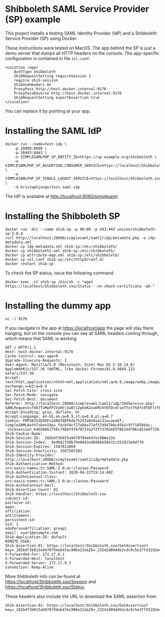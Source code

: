 Shibboleth SAML Service Provider (SP) example
===

This project installs a testing SAML Identity Provider (IdP) and a Shibboleth Service Provider (SP) using Docker.

These instructions were tested on MacOS. The app behind the SP is just a demo server that dumps all HTTP headers on the console. The app-specific configuration is contained in file `ssl.conf`:

    <Location /app>
        AuthType shibboleth
        ShibRequestSetting requireSession 1
        require shib-session
        ShibUseHeaders On
        ProxyPass http://host.docker.internal:9176
        ProxyPassReverse http://host.docker.internal:9176
        ShibRequestSetting exportAssertion true
    </Location>

You can replace it by pointing at your app.

# Installing the SAML IdP

    docker run --name=test-idp \
        -p 28080:8080 \
        -p 28443:8443 \
        -e SIMPLESAMLPHP_SP_ENTITY_ID=https://sp.example.org/shibboleth \
        -e SIMPLESAMLPHP_SP_ASSERTION_CONSUMER_SERVICE=https://localhost/Shibboleth.sso/SAML2/POST \
        -e SIMPLESAMLPHP_SP_SINGLE_LOGOUT_SERVICE=https://localhost/Shibboleth.sso/Logout \
        -d kristophjunge/test-saml-idp

The IdP is available at <http://localhost:8080/simplesaml>.

# Installing the Shibboleth SP

    docker run -dit --name shib-sp -p 80:80 -p 443:443 unicon/shibboleth-sp:3.0.4
    curl http://localhost:28080/simplesaml/saml2/idp/metadata.php -o idp-metadata.xml
    docker cp idp-metadata.xml shib-sp:/etc/shibboleth/
    docker cp shibboleth2.xml shib-sp:/etc/shibboleth/
    docker cp attribute-map.xml shib-sp:/etc/shibboleth/
    docker cp ssl.conf shib-sp:/etc/httpd/conf.d/
    docker restart shib-sp

To check the SP status, issue the following command:

    docker exec -it shib-sp /bin/sh -c "wget https://localhost/Shibboleth.sso/Status --no-check-certificate -qO-"

# Installing the dummy app

    nc -l 9176
    
If you navigate to the app at <https://localhost/app> the page will stay there hanging, but on the console
you can see all SAML headers coming through, which means that SAML is working:

    GET / HTTP/1.1
    Host: host.docker.internal:9176
    Cache-Control: max-age=0
    Upgrade-Insecure-Requests: 1
    User-Agent: Mozilla/5.0 (Macintosh; Intel Mac OS X 10_14_6) AppleWebKit/537.36 (KHTML, like Gecko) Chrome/81.0.4044.122 Safari/537.36
    Accept: text/html,application/xhtml+xml,application/xml;q=0.9,image/webp,image/apng,*/*;q=0.8,application/signed-exchange;v=b3;q=0.9
    Sec-Fetch-Site: cross-site
    Sec-Fetch-Mode: navigate
    Sec-Fetch-Dest: document
    Referer: http://localhost:28080/simplesaml/saml2/idp/SSOService.php?SAMLRequest=fVK7TsMwFP2VyHtj1w0lsZpKoR2oxKMihYEFOcmlseTYxtfh8fc0TUFlYfHi89ZdoOy0E0UfWvMAbz1giD47bVAcP3LSeyOsRIXCyA5QhFqUxe2N4DETzttga6tJVCCCD8qalTXYd%2BBL8O%2BqhseHm5y0ITgUlGpbS91aDLRsVVVZDaGNES0dBDnd3pc7Eq0PCZSRg9bIPCcKnrKUUVSd0zAEpMPDqWocLcv7k2nsWkeizTonLzLNUmCz6WuSgaxYxS5lkqQNv8jmkDRZcoAh9rAxGKQJOeGMswlLJpzvppngc5HMnkm0PfW8UqZRZv%2F%2FKNUIQnG9220nY6kn8HgsdACQ5WIILY7G%2Fmzs%2F2Xlz8Jk%2BbMnuhg%2B5TBFbP2e4u%2BoC3rmMNo5cXeQ3Ky3Vqv6Kyq0th8rDzJATqaELkfK30NYfgM%3D&RelayState=ss%3Amem%3A89b56d3926131e1df7fbff133de0639e8d27cfe04f76905709ce03dfb28699de
    Accept-Encoding: gzip, deflate, br
    Accept-Language: en-US,en;q=0.9,it;q=0.8,pl;q=0.7
    Cookie: PHPSESSIDIDP=2480f68fbde75255a8e9aa131acaea5f; SimpleSAMLAuthTokenIdp=_facbf4cf27abba77af57d947bbc45b2c9ff185bbac; _shibsession_64656661756c7468747470733a2f2f73702e6578616d706c652e6f72672f73686962626f6c657468=_102bdf3b015a9470794e647ec986e22e
    Shib-Cookie-Name: 
    Shib-Session-ID: _102bdf3b015a9470794e647ec986e22e
    Shib-Session-Index: _9ed042750b79e0843a989bbb56e31c352923e4d7f8
    Shib-Session-Expires: 1587611869
    Shib-Session-Inactivity: 1587587203
    Shib-Identity-Provider: http://localhost:28080/simplesaml/saml2/idp/metadata.php
    Shib-Authentication-Method: urn:oasis:names:tc:SAML:2.0:ac:classes:Password
    Shib-Authentication-Instant: 2020-04-22T19:14:49Z
    Shib-AuthnContext-Class: urn:oasis:names:tc:SAML:2.0:ac:classes:Password
    Shib-AuthnContext-Decl: 
    Shib-Assertion-Count: 01
    Shib-Handler: https://localhost/Shibboleth.sso
    subject-id: 
    pairwise-id: 
    eppn: 
    affiliation: 
    entitlement: 
    persistent-id: 
    uid: 1
    eduPersonAffiliation: group1
    email: user1@example.com
    Shib-Application-ID: default
    REMOTE_USER: 
    Shib-Assertion-01: https://localhost/Shibboleth.sso/GetAssertion?key=_102bdf3b015a9470794e647ec986e22e&ID=_23242d09d4b2cdc9c5e37fd32d2ed80e317cf657f7
    X-Forwarded-For: 172.17.0.1
    X-Forwarded-Host: localhost
    X-Forwarded-Server: 172.17.0.3
    Connection: Keep-Alive

More Shibboleth info can be found at <https://localhost/Shibboleth.sso/Session> and <https://localhost/Shibboleth.sso/Status>.

These headers also include the URL to download the SAML assertion from:

    Shib-Assertion-01: https://localhost/Shibboleth.sso/GetAssertion?key=_102bdf3b015a9470794e647ec986e22e&ID=_23242d09d4b2cdc9c5e37fd32d2ed80e317cf657f7
